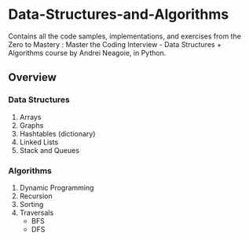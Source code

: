 # Data-Structures-and-Algorithms
Contains all the code samples, implementations, and exercises from the Zero to Mastery : Master the Coding Interview - Data Structures + Algorithms course by Andrei Neagoie, in Python.

## Overview 

### Data Structures
1. Arrays
2. Graphs
3. Hashtables (dictionary)
4. Linked Lists
5. Stack and Queues

### Algorithms
1. Dynamic Programming
2. Recursion
3. Sorting
4. Traversals
      - BFS
      - DFS
